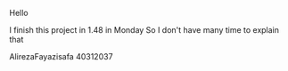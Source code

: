 Hello

I finish this project in 1.48 in Monday
So I don't have many time to explain that

AlirezaFayazisafa
40312037
